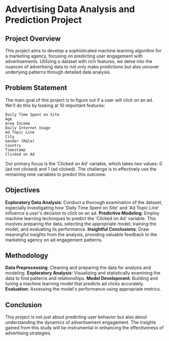 # Advertising Data Analysis and Prediction Project

## Project Overview
This project aims to develop a sophisticated machine learning algorithm for a marketing agency, focusing on predicting user engagement with advertisements. Utilizing a dataset with rich features, we delve into the nuances of advertising data to not only make predictions but also uncover underlying patterns through detailed data analysis.

## Problem Statement
The main goal of this project is to figure out if a user will click on an ad. We'll do this by looking at 10 important features:

    Daily Time Spent on Site
    Age
    Area Income
    Daily Internet Usage
    Ad Topic Line
    City
    Gender (Male)
    Country
    Timestamp
    Clicked on Ad

Our primary focus is the 'Clicked on Ad' variable, which takes two values: 0 (ad not clicked) and 1 (ad clicked). The challenge is to effectively use the remaining nine variables to predict this outcome.
## Objectives
**Exploratory Data Analysis**: Conduct a thorough examination of the dataset, especially investigating how 'Daily Time Spent on Site' and 'Ad Topic Line' influence a user's decision to click on an ad.
**Predictive Modeling**: Employ machine learning techniques to predict the 'Clicked on Ad' variable. This involves preparing the data, selecting the appropriate model, training the model, and evaluating its performance.
**Insightful Conclusions**: Draw meaningful insights from the analysis, providing valuable feedback to the marketing agency on ad engagement patterns.

## Methodology
**Data Preprocessing**: Cleaning and preparing the data for analysis and modeling.
**Exploratory Analysis**: Visualizing and statistically examining the data to find patterns and relationships.
**Model Development**: Building and tuning a machine learning model that predicts ad clicks accurately.
**Evaluation**: Assessing the model's performance using appropriate metrics.

## Conclusion
This project is not just about predicting user behavior but also about understanding the dynamics of advertisement engagement. The insights gained from this study will be instrumental in enhancing the effectiveness of advertising strategies.
